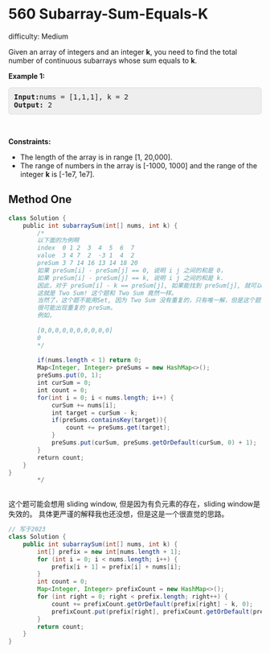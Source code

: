 # 560 Subarray-Sum-Equals-K

difficulty: Medium

<style>
        section pre{
          background-color: #eee;
          border: 1px solid #ddd;
          padding:10px;
          border-radius: 5px;
        }
      </style>
<section>
<div><p>Given an array of integers and an integer <b>k</b>, you need to find the total number of continuous subarrays whose sum equals to <b>k</b>.</p>
<p><b>Example 1:</b></p>
<pre><b>Input:</b>nums = [1,1,1], k = 2
<b>Output:</b> 2
</pre>
<p>&nbsp;</p>
<p><strong>Constraints:</strong></p>
<ul>
	<li>The length of the array is in range [1, 20,000].</li>
	<li>The range of numbers in the array is [-1000, 1000] and the range of the integer <b>k</b> is [-1e7, 1e7].</li>
</ul>
</div></section>
 
 ## Method One 
 
``` Java
class Solution {
    public int subarraySum(int[] nums, int k) {
        /*
        以下面的为例啊
        index  0 1 2  3  4  5  6  7
        value  3 4 7  2  -3 1  4  2 
        preSum 3 7 14 16 13 14 18 20
        如果 preSum[i] - preSum[j] == 0, 说明 i j 之间的和是 0，
        如果 preSum[i] - preSum[j] == k, 说明 i j 之间的和是 k.
        因此，对于 preSum[i] - k == preSum[j], 如果能找到 preSum[j], 就可以符合。
        这就是 Two Sum! 这个题和 Two Sum 竟然一样。
        当然了，这个题不能用Set, 因为 Two Sum 没有重复的，只有唯一解，但是这个题，
        很可能出现重复的 preSum。
        例如，
        
        [0,0,0,0,0,0,0,0,0,0]
        0
        */
        
        if(nums.length < 1) return 0;
        Map<Integer, Integer> preSums = new HashMap<>();
        preSums.put(0, 1);
        int curSum = 0;
        int count = 0;
        for(int i = 0; i < nums.length; i++) {
            curSum += nums[i];
            int target = curSum - k;
            if(preSums.containsKey(target)){
                count += preSums.get(target);
            }
            preSums.put(curSum, preSums.getOrDefault(curSum, 0) + 1);
        }
        return count;
    }
}
        */
​
```

这个题可能会想用 sliding window, 但是因为有负元素的存在，sliding window是失效的。
具体更严谨的解释我也还没想，但是这是一个很直觉的思路。


```java
// 写于2023
class Solution {
    public int subarraySum(int[] nums, int k) {
        int[] prefix = new int[nums.length + 1];
        for (int i = 0; i < nums.length; i++) {
            prefix[i + 1] = prefix[i] + nums[i];
        }
        int count = 0;
        Map<Integer, Integer> prefixCount = new HashMap<>();
        for (int right = 0; right < prefix.length; right++) {
            count += prefixCount.getOrDefault(prefix[right] - k, 0);
            prefixCount.put(prefix[right], prefixCount.getOrDefault(prefix[right], 0) + 1);
        }
        return count;
    }
}
```